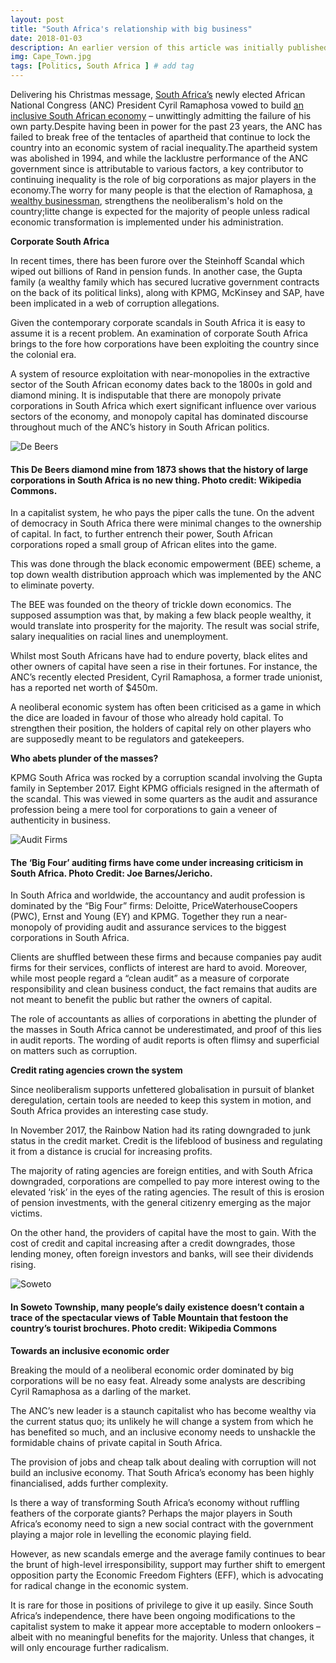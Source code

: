 ```yaml
---
layout: post
title: "South Africa's relationship with big business"
date: 2018-01-03
description: An earlier version of this article was initially published on JerichoOnline on the 3rd of January 2018
img: Cape_Town.jpg
tags: [Politics, South Africa ] # add tag
---
```

Delivering his Christmas message, [South Africa’s]() newly elected African National Congress (ANC) President Cyril Ramaphosa vowed to build [an inclusive South African economy]() – unwittingly admitting the failure of his own party.Despite having been in power for the past 23 years, the ANC has failed to break free of the tentacles of apartheid that continue to lock the country into an economic system of racial inequality.The apartheid system was abolished in 1994, and while the lacklustre performance of the ANC government since is attributable to various factors, a key contributor to continuing inequality is the role of big corporations as major players in the economy.The worry for many people is that the election of Ramaphosa, [a wealthy businessman](), strengthens the neoliberalism's hold on the country;litte change is expected for the majority of people unless radical economic transformation is implemented under his administration.

**Corporate South Africa**

In recent times, there has been furore over the Steinhoff Scandal which wiped out billions of Rand in pension funds. In another case, the Gupta family (a wealthy family which has secured lucrative government contracts on the back of its political links), along with KPMG, McKinsey and SAP, have been implicated in a web of corruption allegations.

Given the contemporary corporate scandals in South Africa it is easy to assume it is a recent problem. An examination of corporate South Africa brings to the fore how corporations have been exploiting the country since the colonial era.

A system of resource exploitation with near-monopolies in the extractive sector of the South African economy dates back to the 1800s in gold and diamond mining. It is indisputable that there are monopoly private corporations in South Africa which exert significant influence over various sectors of the economy, and monopoly capital has dominated discourse throughout much of the ANC’s history in South African politics.

![De Beers]({{site.baseurl}}/assets/img/Britannica_Diamond_11.jpg)
#### This De Beers diamond mine from 1873 shows that the history of large corporations in South Africa is no new thing. Photo credit: Wikipedia Commons.

In a capitalist system, he who pays the piper calls the tune. On the advent of democracy in South Africa there were minimal changes to the ownership of capital. In fact, to further entrench their power, South African corporations roped a small group of African elites into the game.

This was done through the black economic empowerment (BEE) scheme, a top down wealth distribution approach which was implemented by the ANC to eliminate poverty.

The BEE was founded on the theory of trickle down economics. The supposed assumption was that, by making a few black people wealthy, it would translate into prosperity for the majority. The result was social strife, salary inequalities on racial lines and unemployment.

Whilst most South Africans have had to endure poverty, black elites and other owners of capital have seen a rise in their fortunes. For instance, the ANC’s recently elected President, Cyril Ramaphosa, a former trade unionist, has a reported net worth of $450m.

A neoliberal economic system has often been criticised as a game in which the dice are loaded in favour of those who already hold capital. To strengthen their position, the holders of capital rely on other players who are supposedly meant to be regulators and gatekeepers.

**Who abets plunder of the masses?**

KPMG South Africa was rocked by a corruption scandal involving the Gupta family in September 2017. Eight KPMG officials resigned in the aftermath of the scandal. This was viewed in some quarters as the audit and assurance profession being a mere tool for corporations to gain a veneer of authenticity in business.

![Audit Firms]({{site.baseurl}}/assets/img/Firms.png)
#### The ‘Big Four’ auditing firms have come under increasing criticism in South Africa. Photo Credit: Joe Barnes/Jericho.

In South Africa and worldwide, the accountancy and audit profession is dominated by the “Big Four” firms: Deloitte, PriceWaterhouseCoopers (PWC), Ernst and Young (EY) and KPMG. Together they run a near-monopoly of providing audit and assurance services to the biggest corporations in South Africa.

Clients are shuffled between these firms and because companies pay audit firms for their services, conflicts of interest are hard to avoid. Moreover, while most people regard a “clean audit” as a measure of corporate responsibility and clean business conduct, the fact remains that audits are not meant to benefit the public but rather the owners of capital.

The role of accountants as allies of corporations in abetting the plunder of the masses in South Africa cannot be underestimated, and proof of this lies in audit reports. The wording of audit reports is often flimsy and superficial on matters such as corruption.

**Credit rating agencies crown the system**

Since neoliberalism supports unfettered globalisation in pursuit of blanket deregulation, certain tools are needed to keep this system in motion, and South Africa provides an interesting case study.

In November 2017, the Rainbow Nation had its rating downgraded to junk status in the credit market. Credit is the lifeblood of business and regulating it from a distance is crucial for increasing profits.

The majority of rating agencies are foreign entities, and with South Africa downgraded, corporations are compelled to pay more interest owing to the elevated ‘risk’ in the eyes of the rating agencies. The result of this is erosion of pension investments, with the general citizenry emerging as the major victims.

On the other hand, the providers of capital have the most to gain. With the cost of credit and capital increasing after a credit downgrades, those lending money, often foreign investors and banks, will see their dividends rising.

![Soweto]({{site.baseurl}}/assets/img/Soweto_township.jpg)
#### In Soweto Township, many people’s daily existence doesn’t contain a trace of the spectacular views of Table Mountain that festoon the country’s tourist brochures. Photo credit: Wikipedia Commons

**Towards an inclusive economic order**

Breaking the mould of a neoliberal economic order dominated by big corporations will be no easy feat. Already some analysts are describing Cyril Ramaphosa as a darling of the market.

The ANC’s new leader is a staunch capitalist who has become wealthy via the current status quo; its unlikely he will change a system from which he has benefited so much, and an inclusive economy needs to unshackle the formidable chains of private capital in South Africa.

The provision of jobs and cheap talk about dealing with corruption will not build an inclusive economy. That South Africa’s economy has been highly financialised, adds further complexity.

Is there a way of transforming South Africa’s economy without ruffling feathers of the corporate giants? Perhaps the major players in South Africa’s economy need to sign a new social contract with the government playing a major role in levelling the economic playing field.

However, as new scandals emerge and the average family continues to bear the brunt of high-level irresponsibility, support may further shift to emergent opposition party the Economic Freedom Fighters (EFF), which is advocating for radical change in the economic system.

It is rare for those in positions of privilege to give it up easily. Since South Africa’s independence, there have been ongoing modifications to the capitalist system to make it appear more acceptable to modern onlookers – albeit with no meaningful benefits for the majority. Unless that changes, it will only encourage further radicalism.


[jekyll-docs]: https://jekyllrb.com/docs/home
[jekyll-gh]:   https://github.com/jekyll/jekyll
[jekyll-talk]: https://talk.jekyllrb.com/
